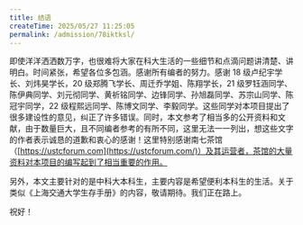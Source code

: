 ```yaml
---
title: 结语
createTime: 2025/05/27 11:25:05
permalink: /admission/78iktksl/
---
```


即使洋洋洒洒数万字，也很难将大家在科大生活的一些细节和点滴问题讲清楚、讲明白。时间紧张，希望各位多包涵。感谢所有编者的努力。感谢 18 级卢纪宇学长、刘炜昊学长，20 级郑腾飞学长、周迁乔学姐、陈翔学长，21 级罗钰涵同学、陈伊典同学、刘元彻同学、黄祈铭同学、边锋同学、孙旭磊同学、苏宗山同学、陈冠宇同学，22 级程熙远同学、陈博文同学、李毅同学。这些同学对本项目提出了很多建设性的意见，纠正了许多错误。同时，本文参考了相当多的公开资料和文献，由于数量巨大，且不同编者参考的有所不同，这里无法一一列出，想这些文字的作者表示诚恳的道歉和衷心的感谢！这里特别感谢南七茶馆（[https://ustcforum.com](https://ustcforum.com/)）及其运营者，茶馆的大量资料对本项目的编写起到了相当重要的作用。

另外，本文主要针对的是中科大本科生，主要内容是希望便利本科生的生活。关于类似《上海交通大学生存手册》的内容，敬请期待。我们正在路上。

祝好！
